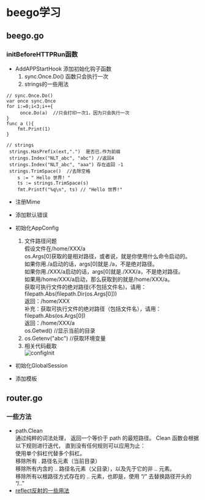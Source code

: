 # beego学习
## beego.go
### initBeforeHTTPRun函数
* AddAPPStartHook 添加初始化钩子函数  
  1. sync.Once.Do() 函数只会执行一次  
  2. strings的一些用法
```
// sync.Once.Do()
var once sync.Once
for i:=0;i<3;i++{
     once.Do(a)  //只会打印一次1，因为只会执行一次
}
func a (){
    fmt.Print(1)
}
```
```
// strings
 strings.HasPrefix(ext,".")  是否已.作为前缀
 strings.Index("NLT_abc", "abc") //返回4
 strings.Index("NLT_abc", "aaa") 存在返回 -1
 strings.TrimSpace()  //去除空格
    s := " Hello 世界! "  
    ts := strings.TrimSpace(s)  
    fmt.Printf("%q\n", ts) // "Hello 世界!"  
```
* 注册Mime
* 添加默认错误
* 初始化AppConfig
  1. 文件路径问题  
  假设文件在/home/XXX/a  
  os.Args[0]获取的是相对路径，或者说，就是你使用什么命令启动的。  
  如果你用./a启动的话，args[0]就是./a，不是绝对路径。  
  如果你用./XXX/a启动的话，args[0]就是./XXX/a，不是绝对路径。  
  如果用/home/XXX/a启动，那么获取到的就是/home/XXX/a。  
  获取可执行文件的绝对路径(不包括文件名)，请用：  
  filepath.Abs(filepath.Dir(os.Args[0]))  
  返回：/home/XXX  
  补充：获取可执行文件的绝对路径（包括文件名），请用：  
  filepath.Abs(os.Args[0])  
  返回：/home/XXX/a  
  os.Getwd() //显示当前的目录  
  2. os.Getenv("abc") //获取环境变量
  3. 相关代码截取  
     ![configInit](https://source.prod-v1.nightplus.cn/075b1596a50d4b2ebd838336c7dbc001.jpg)  


   
* 初始化GlobalSession
* 添加模板

## router.go  
### 一些方法  
* path.Clean  
通过纯粹的词法处理， 返回一个等价于 path 的最短路径。 Clean 函数会根据以下规则进行迭代， 直到没有任何规则可以应用为止：  
使用单个斜杠代替多个斜杠。  
移除所有 . 路径名元素（当前目录）  
移除所有内含的 .. 路径名元素（父目录），以及先于它的非 .. 元素。  
移除所有以根路径方式存在的 .. 元素，也即是，使用 “/” 去替换路径开头的 “/..”  
* [reflect反射的一些用法](https://github.com/shadow88sky/golang-study/blob/master/reflect)
